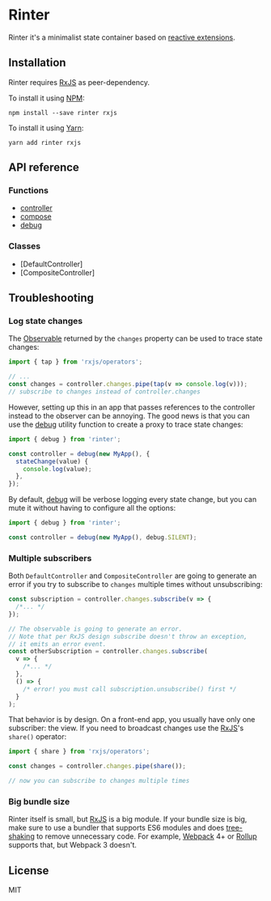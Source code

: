 # Rinter

Rinter it's a minimalist state container based on [reactive extensions].

## Installation

Rinter requires [RxJS] as peer-dependency.

To install it using [NPM]:

```shell
npm install --save rinter rxjs
```

To install it using [Yarn]:

```shell
yarn add rinter rxjs
```

## API reference

### Functions

- [controller]
- [compose]
- [debug]

### Classes

- [DefaultController]
- [CompositeController]

## Troubleshooting

### Log state changes

The [Observable] returned by the `changes` property can be used to trace state
changes:

```js
import { tap } from 'rxjs/operators';

// ...
const changes = controller.changes.pipe(tap(v => console.log(v)));
// subscribe to changes instead of controller.changes
```

However, setting up this in an app that passes references to the controller
instead to the observer can be annoying. The good news is that you can use the
[debug] utility function to create a proxy to trace state changes:

```js
import { debug } from 'rinter';

const controller = debug(new MyApp(), {
  stateChange(value) {
    console.log(value);
  },
});
```

By default, [debug] will be verbose logging every state change, but you can mute
it without having to configure all the options:

```js
import { debug } from 'rinter';

const controller = debug(new MyApp(), debug.SILENT);
```

### Multiple subscribers

Both `DefaultController` and `CompositeController` are going to generate an
error if you try to subscribe to `changes` multiple times without unsubscribing:

```js
const subscription = controller.changes.subscribe(v => {
  /*... */
});

// The observable is going to generate an error.
// Note that per RxJS design subscribe doesn't throw an exception,
// it emits an error event.
const otherSubscription = controller.changes.subscribe(
  v => {
    /*... */
  },
  () => {
    /* error! you must call subscription.unsubscribe() first */
  }
);
```

That behavior is by design. On a front-end app, you usually have only one
subscriber: the view. If you need to broadcast changes use the [RxJS]'s
`share()` operator:

```js
import { share } from 'rxjs/operators';

const changes = controller.changes.pipe(share());

// now you can subscribe to changes multiple times
```

### Big bundle size

Rinter itself is small, but [RxJS] is a big module. If your bundle size is big,
make sure to use a bundler that supports ES6 modules and does [tree-shaking] to
remove unnecessary code. For example, [Webpack] 4+ or [Rollup] supports that, but
Webpack 3 doesn't.

## License

MIT

[reactive extensions]: https://github.com/ReactiveX/rxjs
[rxjs]: https://github.com/ReactiveX/rxjs
[npm]: https://www.npmjs.com/
[yarn]: https://yarnpkg.com/
[observable]: http://reactivex.io/documentation/observable.html
[tree-shaking]: https://webpack.js.org/guides/tree-shaking/
[webpack]: https://webpack.js.org
[rollup]: https://rollupjs.org/

[controller]: ./docs/reference/functions/controller.md
[compose]: ./docs/reference/functions/compose.md
[debug]: ./docs/reference/functions/debug.md
